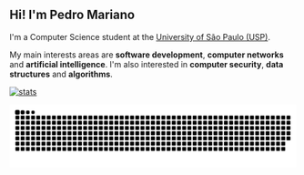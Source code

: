 ## Hi! I'm Pedro Mariano

I'm a Computer Science student at the [University of São Paulo (USP)](https://www.usp.br/).

My main interests areas are **software development**, **computer networks** and **artificial intelligence**.
I'm also interested in **computer security**, **data structures** and **algorithms**.

[![stats](https://github-readme-stats.vercel.app/api?username=cmhpedro&show_icons=true&theme=dracula&include_all_commits=true&count_private=true)](https://github.com/cmhpedro)

![snake animation](https://raw.githubusercontent.com/cmhpedro/cmhpedro/output/github-contribution-grid-snake-dark.svg)
